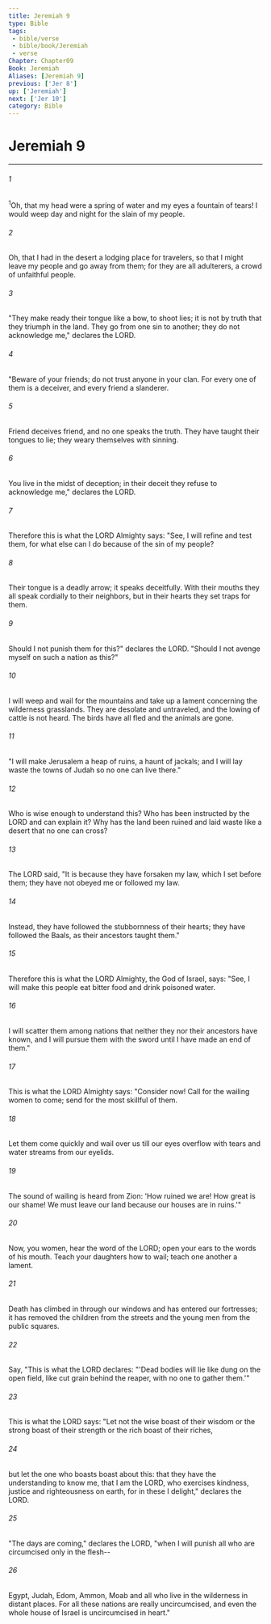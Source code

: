 ```yaml
---
title: Jeremiah 9
type: Bible
tags:
 - bible/verse
 - bible/book/Jeremiah
 - verse
Chapter: Chapter09
Book: Jeremiah
Aliases: [Jeremiah 9]
previous: ['Jer 8']
up: ['Jeremiah']
next: ['Jer 10']
category: Bible
---
```

# Jeremiah 9

***


###### 1 
<sup class="versenum mid-line">1</sup>Oh, that my head were a spring of water and my eyes a fountain of tears! I would weep day and night for the slain of my people. 

###### 2 
Oh, that I had in the desert a lodging place for travelers, so that I might leave my people and go away from them; for they are all adulterers, a crowd of unfaithful people. 

###### 3 
"They make ready their tongue like a bow, to shoot lies; it is not by truth that they triumph in the land. They go from one sin to another; they do not acknowledge me," declares the LORD. 

###### 4 
"Beware of your friends; do not trust anyone in your clan. For every one of them is a deceiver, and every friend a slanderer. 

###### 5 
Friend deceives friend, and no one speaks the truth. They have taught their tongues to lie; they weary themselves with sinning. 

###### 6 
You live in the midst of deception; in their deceit they refuse to acknowledge me," declares the LORD. 

###### 7 
Therefore this is what the LORD Almighty says: "See, I will refine and test them, for what else can I do because of the sin of my people? 

###### 8 
Their tongue is a deadly arrow; it speaks deceitfully. With their mouths they all speak cordially to their neighbors, but in their hearts they set traps for them. 

###### 9 
Should I not punish them for this?" declares the LORD. "Should I not avenge myself on such a nation as this?" 

###### 10 
I will weep and wail for the mountains and take up a lament concerning the wilderness grasslands. They are desolate and untraveled, and the lowing of cattle is not heard. The birds have all fled and the animals are gone. 

###### 11 
"I will make Jerusalem a heap of ruins, a haunt of jackals; and I will lay waste the towns of Judah so no one can live there." 

###### 12 
Who is wise enough to understand this? Who has been instructed by the LORD and can explain it? Why has the land been ruined and laid waste like a desert that no one can cross? 

###### 13 
The LORD said, "It is because they have forsaken my law, which I set before them; they have not obeyed me or followed my law. 

###### 14 
Instead, they have followed the stubbornness of their hearts; they have followed the Baals, as their ancestors taught them." 

###### 15 
Therefore this is what the LORD Almighty, the God of Israel, says: "See, I will make this people eat bitter food and drink poisoned water. 

###### 16 
I will scatter them among nations that neither they nor their ancestors have known, and I will pursue them with the sword until I have made an end of them." 

###### 17 
This is what the LORD Almighty says: "Consider now! Call for the wailing women to come; send for the most skillful of them. 

###### 18 
Let them come quickly and wail over us till our eyes overflow with tears and water streams from our eyelids. 

###### 19 
The sound of wailing is heard from Zion: 'How ruined we are! How great is our shame! We must leave our land because our houses are in ruins.'" 

###### 20 
Now, you women, hear the word of the LORD; open your ears to the words of his mouth. Teach your daughters how to wail; teach one another a lament. 

###### 21 
Death has climbed in through our windows and has entered our fortresses; it has removed the children from the streets and the young men from the public squares. 

###### 22 
Say, "This is what the LORD declares: "'Dead bodies will lie like dung on the open field, like cut grain behind the reaper, with no one to gather them.'" 

###### 23 
This is what the LORD says: "Let not the wise boast of their wisdom or the strong boast of their strength or the rich boast of their riches, 

###### 24 
but let the one who boasts boast about this: that they have the understanding to know me, that I am the LORD, who exercises kindness, justice and righteousness on earth, for in these I delight," declares the LORD. 

###### 25 
"The days are coming," declares the LORD, "when I will punish all who are circumcised only in the flesh-- 

###### 26 
Egypt, Judah, Edom, Ammon, Moab and all who live in the wilderness in distant places. For all these nations are really uncircumcised, and even the whole house of Israel is uncircumcised in heart." 

